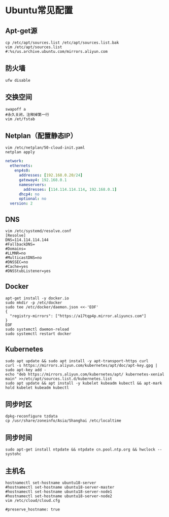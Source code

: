 # Ubuntu常见配置

## Apt-get源

```shell
cp /etc/apt/sources.list /etc/apt/sources.list.bak
vim /etc/apt/sources.list
#:%s/us.archive.ubuntu.com/mirrors.aliyun.com
```



## 防火墙

```shell
ufw disable
```

## 交换空间

```shell
swapoff a
#永久关闭，注释掉第一行
vim /et/fstab
```



## Netplan（配置静态IP）

```shell
vim /etc/netplan/50-cloud-init.yaml
netplan apply
```

```yml
network:
  ethernets:
    enp4s0:
      addresses: [192.168.0.20/24]
      gateway4: 192.168.0.1
      nameservers:
        addresses: [114.114.114.114, 192.168.0.1]
      dhcp4: no
      optional: no
  version: 2
```

## DNS

```shell
vim /etc/systemd/resolve.conf
[Resolve]
DNS=114.114.114.144
#FallbackDNS=
#Domains=
#LLMNR=no
#MulticastDNS=no
#DNSSEC=no
#Cache=yes
#DNSStubListener=yes

```

## Docker

```shell
apt-get install -y docker.io
sudo mkdir -p /etc/docker
sudo tee /etc/docker/daemon.json <<-'EOF'
{
  "registry-mirrors": ["https://a17tqp4p.mirror.aliyuncs.com"]
}
EOF
sudo systemctl daemon-reload
sudo systemctl restart docker
```

## Kubernetes

```shell
sudo apt update && sudo apt install -y apt-transport-https curl
curl -s https://mirrors.aliyun.com/kubernetes/apt/doc/apt-key.gpg | sudo apt-key add -
echo "deb https://mirrors.aliyun.com/kubernetes/apt/ kubernetes-xenial main" >>/etc/apt/sources.list.d/kubernetes.list
sudo apt update && apt install -y kubelet kubeadm kubectl && apt-mark hold kubelet kubeadm kubectl
```

## 同步时区

```shell
dpkg-reconfigure tzdata
cp /usr/share/zoneinfo/Asia/Shanghai /etc/localtime
```

## 同步时间

```shell
sudo apt-get install ntpdate && ntpdate cn.pool.ntp.org && hwclock --systohc
```

## 主机名

```shell
hostnamectl set-hostname ubuntu18-server
#hostnamectl set-hostname ubuntu18-server-master
#hostnamectl set-hostname ubuntu18-server-node1
#hostnamectl set-hostname ubuntu18-server-node2
vim /etc/cloud/cloud.cfg

#preserve_hostname: true
```

